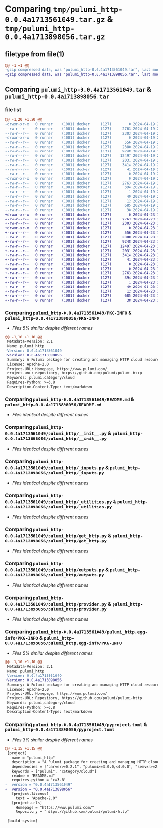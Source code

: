 # Comparing `tmp/pulumi_http-0.0.4a1713561049.tar.gz` & `tmp/pulumi_http-0.0.4a1713898056.tar.gz`

## filetype from file(1)

```diff
@@ -1 +1 @@
-gzip compressed data, was "pulumi_http-0.0.4a1713561049.tar", last modified: Fri Apr 19 21:13:42 2024, max compression
+gzip compressed data, was "pulumi_http-0.0.4a1713898056.tar", last modified: Tue Apr 23 19:18:10 2024, max compression
```

## Comparing `pulumi_http-0.0.4a1713561049.tar` & `pulumi_http-0.0.4a1713898056.tar`

### file list

```diff
@@ -1,20 +1,20 @@
-drwxr-xr-x   0 runner    (1001) docker     (127)        0 2024-04-19 21:13:42.493568 pulumi_http-0.0.4a1713561049/
--rw-r--r--   0 runner    (1001) docker     (127)     2763 2024-04-19 21:13:42.493568 pulumi_http-0.0.4a1713561049/PKG-INFO
--rw-r--r--   0 runner    (1001) docker     (127)     2303 2024-04-19 21:13:34.000000 pulumi_http-0.0.4a1713561049/README.md
-drwxr-xr-x   0 runner    (1001) docker     (127)        0 2024-04-19 21:13:42.493568 pulumi_http-0.0.4a1713561049/pulumi_http/
--rw-r--r--   0 runner    (1001) docker     (127)      556 2024-04-19 21:13:34.000000 pulumi_http-0.0.4a1713561049/pulumi_http/__init__.py
--rw-r--r--   0 runner    (1001) docker     (127)     2380 2024-04-19 21:13:34.000000 pulumi_http-0.0.4a1713561049/pulumi_http/_inputs.py
--rw-r--r--   0 runner    (1001) docker     (127)     9248 2024-04-19 21:13:34.000000 pulumi_http-0.0.4a1713561049/pulumi_http/_utilities.py
--rw-r--r--   0 runner    (1001) docker     (127)    12497 2024-04-19 21:13:34.000000 pulumi_http-0.0.4a1713561049/pulumi_http/get_http.py
--rw-r--r--   0 runner    (1001) docker     (127)     2031 2024-04-19 21:13:34.000000 pulumi_http-0.0.4a1713561049/pulumi_http/outputs.py
--rw-r--r--   0 runner    (1001) docker     (127)     3414 2024-04-19 21:13:34.000000 pulumi_http-0.0.4a1713561049/pulumi_http/provider.py
--rw-r--r--   0 runner    (1001) docker     (127)       41 2024-04-19 21:13:34.000000 pulumi_http-0.0.4a1713561049/pulumi_http/pulumi-plugin.json
--rw-r--r--   0 runner    (1001) docker     (127)        0 2024-04-19 21:13:34.000000 pulumi_http-0.0.4a1713561049/pulumi_http/py.typed
-drwxr-xr-x   0 runner    (1001) docker     (127)        0 2024-04-19 21:13:42.493568 pulumi_http-0.0.4a1713561049/pulumi_http.egg-info/
--rw-r--r--   0 runner    (1001) docker     (127)     2763 2024-04-19 21:13:42.000000 pulumi_http-0.0.4a1713561049/pulumi_http.egg-info/PKG-INFO
--rw-r--r--   0 runner    (1001) docker     (127)      394 2024-04-19 21:13:42.000000 pulumi_http-0.0.4a1713561049/pulumi_http.egg-info/SOURCES.txt
--rw-r--r--   0 runner    (1001) docker     (127)        1 2024-04-19 21:13:42.000000 pulumi_http-0.0.4a1713561049/pulumi_http.egg-info/dependency_links.txt
--rw-r--r--   0 runner    (1001) docker     (127)       49 2024-04-19 21:13:42.000000 pulumi_http-0.0.4a1713561049/pulumi_http.egg-info/requires.txt
--rw-r--r--   0 runner    (1001) docker     (127)       12 2024-04-19 21:13:42.000000 pulumi_http-0.0.4a1713561049/pulumi_http.egg-info/top_level.txt
--rw-r--r--   0 runner    (1001) docker     (127)      685 2024-04-19 21:13:34.000000 pulumi_http-0.0.4a1713561049/pyproject.toml
--rw-r--r--   0 runner    (1001) docker     (127)       38 2024-04-19 21:13:42.493568 pulumi_http-0.0.4a1713561049/setup.cfg
+drwxr-xr-x   0 runner    (1001) docker     (127)        0 2024-04-23 19:18:10.901047 pulumi_http-0.0.4a1713898056/
+-rw-r--r--   0 runner    (1001) docker     (127)     2763 2024-04-23 19:18:10.901047 pulumi_http-0.0.4a1713898056/PKG-INFO
+-rw-r--r--   0 runner    (1001) docker     (127)     2303 2024-04-23 19:18:04.000000 pulumi_http-0.0.4a1713898056/README.md
+drwxr-xr-x   0 runner    (1001) docker     (127)        0 2024-04-23 19:18:10.901047 pulumi_http-0.0.4a1713898056/pulumi_http/
+-rw-r--r--   0 runner    (1001) docker     (127)      556 2024-04-23 19:18:04.000000 pulumi_http-0.0.4a1713898056/pulumi_http/__init__.py
+-rw-r--r--   0 runner    (1001) docker     (127)     2380 2024-04-23 19:18:04.000000 pulumi_http-0.0.4a1713898056/pulumi_http/_inputs.py
+-rw-r--r--   0 runner    (1001) docker     (127)     9248 2024-04-23 19:18:04.000000 pulumi_http-0.0.4a1713898056/pulumi_http/_utilities.py
+-rw-r--r--   0 runner    (1001) docker     (127)    12497 2024-04-23 19:18:04.000000 pulumi_http-0.0.4a1713898056/pulumi_http/get_http.py
+-rw-r--r--   0 runner    (1001) docker     (127)     2031 2024-04-23 19:18:04.000000 pulumi_http-0.0.4a1713898056/pulumi_http/outputs.py
+-rw-r--r--   0 runner    (1001) docker     (127)     3414 2024-04-23 19:18:04.000000 pulumi_http-0.0.4a1713898056/pulumi_http/provider.py
+-rw-r--r--   0 runner    (1001) docker     (127)       41 2024-04-23 19:18:04.000000 pulumi_http-0.0.4a1713898056/pulumi_http/pulumi-plugin.json
+-rw-r--r--   0 runner    (1001) docker     (127)        0 2024-04-23 19:18:04.000000 pulumi_http-0.0.4a1713898056/pulumi_http/py.typed
+drwxr-xr-x   0 runner    (1001) docker     (127)        0 2024-04-23 19:18:10.901047 pulumi_http-0.0.4a1713898056/pulumi_http.egg-info/
+-rw-r--r--   0 runner    (1001) docker     (127)     2763 2024-04-23 19:18:10.000000 pulumi_http-0.0.4a1713898056/pulumi_http.egg-info/PKG-INFO
+-rw-r--r--   0 runner    (1001) docker     (127)      394 2024-04-23 19:18:10.000000 pulumi_http-0.0.4a1713898056/pulumi_http.egg-info/SOURCES.txt
+-rw-r--r--   0 runner    (1001) docker     (127)        1 2024-04-23 19:18:10.000000 pulumi_http-0.0.4a1713898056/pulumi_http.egg-info/dependency_links.txt
+-rw-r--r--   0 runner    (1001) docker     (127)       49 2024-04-23 19:18:10.000000 pulumi_http-0.0.4a1713898056/pulumi_http.egg-info/requires.txt
+-rw-r--r--   0 runner    (1001) docker     (127)       12 2024-04-23 19:18:10.000000 pulumi_http-0.0.4a1713898056/pulumi_http.egg-info/top_level.txt
+-rw-r--r--   0 runner    (1001) docker     (127)      685 2024-04-23 19:18:04.000000 pulumi_http-0.0.4a1713898056/pyproject.toml
+-rw-r--r--   0 runner    (1001) docker     (127)       38 2024-04-23 19:18:10.901047 pulumi_http-0.0.4a1713898056/setup.cfg
```

### Comparing `pulumi_http-0.0.4a1713561049/PKG-INFO` & `pulumi_http-0.0.4a1713898056/PKG-INFO`

 * *Files 5% similar despite different names*

```diff
@@ -1,10 +1,10 @@
 Metadata-Version: 2.1
 Name: pulumi_http
-Version: 0.0.4a1713561049
+Version: 0.0.4a1713898056
 Summary: A Pulumi package for creating and managing HTTP cloud resources.
 License: Apache-2.0
 Project-URL: Homepage, https://www.pulumi.com/
 Project-URL: Repository, https://github.com/pulumi/pulumi-http
 Keywords: pulumi,category/cloud
 Requires-Python: >=3.8
 Description-Content-Type: text/markdown
```

### Comparing `pulumi_http-0.0.4a1713561049/README.md` & `pulumi_http-0.0.4a1713898056/README.md`

 * *Files identical despite different names*

### Comparing `pulumi_http-0.0.4a1713561049/pulumi_http/__init__.py` & `pulumi_http-0.0.4a1713898056/pulumi_http/__init__.py`

 * *Files identical despite different names*

### Comparing `pulumi_http-0.0.4a1713561049/pulumi_http/_inputs.py` & `pulumi_http-0.0.4a1713898056/pulumi_http/_inputs.py`

 * *Files identical despite different names*

### Comparing `pulumi_http-0.0.4a1713561049/pulumi_http/_utilities.py` & `pulumi_http-0.0.4a1713898056/pulumi_http/_utilities.py`

 * *Files identical despite different names*

### Comparing `pulumi_http-0.0.4a1713561049/pulumi_http/get_http.py` & `pulumi_http-0.0.4a1713898056/pulumi_http/get_http.py`

 * *Files identical despite different names*

### Comparing `pulumi_http-0.0.4a1713561049/pulumi_http/outputs.py` & `pulumi_http-0.0.4a1713898056/pulumi_http/outputs.py`

 * *Files identical despite different names*

### Comparing `pulumi_http-0.0.4a1713561049/pulumi_http/provider.py` & `pulumi_http-0.0.4a1713898056/pulumi_http/provider.py`

 * *Files identical despite different names*

### Comparing `pulumi_http-0.0.4a1713561049/pulumi_http.egg-info/PKG-INFO` & `pulumi_http-0.0.4a1713898056/pulumi_http.egg-info/PKG-INFO`

 * *Files 5% similar despite different names*

```diff
@@ -1,10 +1,10 @@
 Metadata-Version: 2.1
 Name: pulumi_http
-Version: 0.0.4a1713561049
+Version: 0.0.4a1713898056
 Summary: A Pulumi package for creating and managing HTTP cloud resources.
 License: Apache-2.0
 Project-URL: Homepage, https://www.pulumi.com/
 Project-URL: Repository, https://github.com/pulumi/pulumi-http
 Keywords: pulumi,category/cloud
 Requires-Python: >=3.8
 Description-Content-Type: text/markdown
```

### Comparing `pulumi_http-0.0.4a1713561049/pyproject.toml` & `pulumi_http-0.0.4a1713898056/pyproject.toml`

 * *Files 3% similar despite different names*

```diff
@@ -1,15 +1,15 @@
 [project]
   name = "pulumi_http"
   description = "A Pulumi package for creating and managing HTTP cloud resources."
   dependencies = ["parver>=0.2.1", "pulumi>=3.0.0,<4.0.0", "semver>=2.8.1"]
   keywords = ["pulumi", "category/cloud"]
   readme = "README.md"
   requires-python = ">=3.8"
-  version = "0.0.4a1713561049"
+  version = "0.0.4a1713898056"
   [project.license]
     text = "Apache-2.0"
   [project.urls]
     Homepage = "https://www.pulumi.com/"
     Repository = "https://github.com/pulumi/pulumi-http"
 
 [build-system]
```

